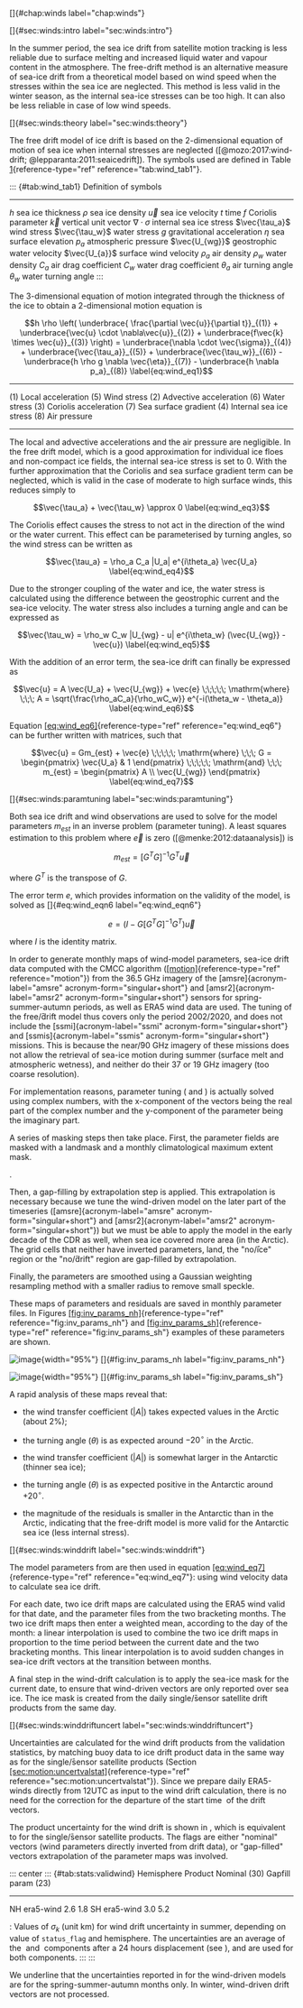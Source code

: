 []{#chap:winds label="chap:winds"}

[]{#sec:winds:intro label="sec:winds:intro"}

In the summer period, the sea ice drift from satellite motion tracking
is less reliable due to surface melting and increased liquid water and
vapour content in the atmosphere. The free-drift method is an
alternative measure of sea-ice drift from a theoretical model based on
wind speed when the stresses within the sea ice are neglected. This
method is less valid in the winter season, as the internal sea-ice
stresses can be too high. It can also be less reliable in case of low
wind speeds.

[]{#sec:winds:theory label="sec:winds:theory"}

The free drift model of ice drift is based on the 2-dimensional equation
of motion of sea ice when internal stresses are neglected
([@mozo:2017:wind-drift; @lepparanta:2011:seaicedrift]). The symbols
used are defined in Table [1](#tab:wind_tab1){reference-type="ref"
reference="tab:wind_tab1"}.

::: {#tab:wind_tab1}
  Definition of symbols   
  ----------------------- ----------------------------
  $h$                     sea ice thickness
  $\rho$                  sea ice density
  $\vec{u}$               sea ice velocity
  $t$                     time
  $f$                     Coriolis parameter
  $\vec{k}$               vertical unit vector
  $\nabla \cdot \sigma$   internal sea ice stress
  $\vec{\tau_a}$          wind stress
  $\vec{\tau_w}$          water stress
  $g$                     gravitational acceleration
  $\eta$                  sea surface elevation
  $p_a$                   atmospheric pressure
  $\vec{U_{wg}}$          geostrophic water velocity
  $\vec{U_{a}}$           surface wind velocity
  $\rho_a$                air density
  $\rho_w$                water density
  $C_a$                   air drag coefficient
  $C_w$                   water drag coefficient
  $\theta_a$              air turning angle
  $\theta_w$              water turning angle
:::

The 3-dimensional equation of motion integrated through the thickness of
the ice to obtain a 2-dimensional motion equation is

$$h \rho  \left( \underbrace{ \frac{\partial \vec{u}}{\partial t}}_{(1)} + \underbrace{\vec{u} \cdot \nabla\vec{u}}_{(2)} + \underbrace{f\vec{k} \times \vec{u}}_{(3)} \right) = \underbrace{\nabla \cdot \vec{\sigma}}_{(4)} + \underbrace{\vec{\tau_a}}_{(5)} + \underbrace{\vec{\tau_w}}_{(6)} - \underbrace{h \rho g \nabla \vec{\eta}}_{(7)} - \underbrace{h \nabla p_a}_{(8)}
  \label{eq:wind_eq1}$$

  ------- ------------------------- ------- ----------------------
  \(1\)   Local acceleration        \(5\)   Wind stress
  \(2\)   Advective acceleration    \(6\)   Water stress
  \(3\)   Coriolis acceleration     \(7\)   Sea surface gradient
  \(4\)   Internal sea ice stress   \(8\)   Air pressure
  ------- ------------------------- ------- ----------------------

The local and advective accelerations and the air pressure are
negligible. In the free drift model, which is a good approximation for
individual ice floes and non-compact ice fields, the internal sea-ice
stress is set to 0. With the further approximation that the Coriolis and
sea surface gradient term can be neglected, which is valid in the case
of moderate to high surface winds, this reduces simply to

$$\vec{\tau_a} + \vec{\tau_w} \approx  0
  \label{eq:wind_eq3}$$

The Coriolis effect causes the stress to not act in the direction of the
wind or the water current. This effect can be parameterised by turning
angles, so the wind stress can be written as

$$\vec{\tau_a} = \rho_a C_a |U_a| e^{i\theta_a} \vec{U_a}
  \label{eq:wind_eq4}$$

Due to the stronger coupling of the water and ice, the water stress is
calculated using the difference between the geostrophic current and the
sea-ice velocity. The water stress also includes a turning angle and can
be expressed as

$$\vec{\tau_w} = \rho_w C_w |U_{wg} - u| e^{i\theta_w} (\vec{U_{wg}} - \vec{u})
  \label{eq:wind_eq5}$$

With the addition of an error term, the sea-ice drift can finally be
expressed as

$$\vec{u} = A \vec{U_a} + \vec{U_{wg}} + \vec{e} \;\;\;\;\; \mathrm{where} \;\;\; A = \sqrt{\frac{\rho_aC_a}{\rho_wC_w}} e^{-i(\theta_w - \theta_a)}
  \label{eq:wind_eq6}$$

Equation [\[eq:wind_eq6\]](#eq:wind_eq6){reference-type="ref"
reference="eq:wind_eq6"} can be further written with matrices, such that

$$\vec{u} = Gm_{est} + \vec{e} \;\;\;\;\; \mathrm{where} \;\;\; G = \begin{pmatrix} \vec{U_a} & 1 \end{pmatrix} \;\;\;\;\; \mathrm{and} \;\;\; m_{est} = \begin{pmatrix} A \\ \vec{U_{wg}} \end{pmatrix}
  \label{eq:wind_eq7}$$

[]{#sec:winds:paramtuning label="sec:winds:paramtuning"}

Both sea ice drift and wind observations are used to solve for the model
parameters $m_{est}$ in an inverse problem (parameter tuning). A least
squares estimation to this problem where $\vec{e}$ is zero
([@menke:2012:dataanalysis]) is

$$%  m_{est} = [G^H G]^{-1} G^H \vec{u}
  m_{est} = [G^T G]^{-1} G^T \vec{u}
  \label{eq:wind_eq8}$$

where $G^T$ is the transpose of $G$.

The error term $e$, which provides information on the validity of the
model, is solved as []{#eq:wind_eqn6 label="eq:wind_eqn6"}

$$%  e = (I - G[G^H G]^{-1} G^H) \vec{u}
  e = (I - G[G^T G]^{-1} G^T) \vec{u}
  \label{eq:wind_eq9}$$

where $I$ is the identity matrix.

In order to generate monthly maps of wind-model parameters, sea-ice
drift data computed with the CMCC algorithm
([\[motion\]](#motion){reference-type="ref" reference="motion"}) from
the 36.5 GHz imagery of the [amsre]{acronym-label="amsre"
acronym-form="singular+short"} and [amsr2]{acronym-label="amsr2"
acronym-form="singular+short"} sensors for spring-summer-autumn periods,
as well as ERA5 wind data are used. The tuning of the free/̄drift model
thus covers only the period 2002/̄2020, and does not include the
[ssmi]{acronym-label="ssmi" acronym-form="singular+short"} and
[ssmis]{acronym-label="ssmis" acronym-form="singular+short"} missions.
This is because the near/̄90 GHz imagery of these missions does not allow
the retrieval of sea-ice motion during summer (surface melt and
atmospheric wetness), and neither do their 37 or 19 GHz imagery (too
coarse resolution).

For implementation reasons, parameter tuning ( and ) is actually solved
using complex numbers, with the x-component of the vectors being the
real part of the complex number and the y-component of the parameter
being the imaginary part.

A series of masking steps then take place. First, the parameter fields
are masked with a landmask and a monthly climatological maximum extent
mask.

.

Then, a gap-filling by extrapolation step is applied. This extrapolation
is necessary because we tune the wind-driven model on the later part of
the timeseries ([amsre]{acronym-label="amsre"
acronym-form="singular+short"} and [amsr2]{acronym-label="amsr2"
acronym-form="singular+short"}) but we must be able to apply the model
in the early decade of the CDR as well, when sea ice covered more area
(in the Arctic). The grid cells that neither have inverted parameters,
land, the \"no/̄ice\" region or the \"no/̄drift\" region are gap-filled by
extrapolation.

Finally, the parameters are smoothed using a Gaussian weighting
resampling method with a smaller radius to remove small speckle.

These maps of parameters and residuals are saved in monthly parameter
files. In Figures
[\[fig:inv_params_nh\]](#fig:inv_params_nh){reference-type="ref"
reference="fig:inv_params_nh"} and
[\[fig:inv_params_sh\]](#fig:inv_params_sh){reference-type="ref"
reference="fig:inv_params_sh"} examples of these parameters are shown.

![image](data/inv_params_nh_2013-2020_jul.jpg){width="95%"}
[]{#fig:inv_params_nh label="fig:inv_params_nh"}

![image](data/inv_params_sh_2012-2019_dec.jpg){width="95%"}
[]{#fig:inv_params_sh label="fig:inv_params_sh"}

A rapid analysis of these maps reveal that:

-   the wind transfer coefficient ($|A|$) takes expected values in the
    Arctic (about 2%);

-   the turning angle ($\theta$) is as expected around $-20^{\circ}$ in
    the Arctic.

-   the wind transfer coefficient ($|A|$) is somewhat larger in the
    Antarctic (thinner sea ice);

-   the turning angle ($\theta$) is as expected positive in the
    Antarctic around $+20^{\circ}$.

-   the magnitude of the residuals is smaller in the Antarctic than in
    the Arctic, indicating that the free-drift model is more valid for
    the Antarctic sea ice (less internal stress).

[]{#sec:winds:winddrift label="sec:winds:winddrift"}

The model parameters from are then used in equation
[\[eq:wind_eq7\]](#eq:wind_eq7){reference-type="ref"
reference="eq:wind_eq7"}: using wind velocity data to calculate sea ice
drift.

For each date, two ice drift maps are calculated using the ERA5 wind
valid for that date, and the parameter files from the two bracketing
months. The two ice drift maps then enter a weighted mean, according to
the day of the month: a linear interpolation is used to combine the two
ice drift maps in proportion to the time period between the current date
and the two bracketing months. This linear interpolation is to avoid
sudden changes in sea-ice drift vectors at the transition between
months.

A final step in the wind-drift calculation is to apply the sea-ice mask
for the current date, to ensure that wind-driven vectors are only
reported over sea ice. The ice mask is created from the daily
single/̄sensor satellite drift products from the same day.

[]{#sec:winds:winddriftuncert label="sec:winds:winddriftuncert"}

Uncertainties are calculated for the wind drift products from the
validation statistics, by matching buoy data to ice drift product data
in the same way as for the single/̄sensor satellite products (Section
[\[sec:motion:uncertvalstat\]](#sec:motion:uncertvalstat){reference-type="ref"
reference="sec:motion:uncertvalstat"}). Since we prepare daily
ERA5-winds directly from 12UTC as input to the wind drift calculation,
there is no need for the correction for the departure of the start time
 of the drift vectors.

The product uncertainty for the wind drift is shown in , which is
equivalent to for the single/̄sensor satellite products. The flags are
either \"nominal\" vectors (wind parameters directly inverted from drift
data), or \"gap-filled\" vectors extrapolation of the parameter maps was
involved.

::: center
::: {#tab:stats:validwind}
  Hemisphere   Product      Nominal (30)   Gapfill param (23)
  ------------ ----------- -------------- --------------------
  NH           era5-wind        2.6               1.8
  SH           era5-wind        3.0               5.2

  : Values of $\sigma_k$ (unit km) for wind drift uncertainty in summer,
  depending on value of `status_flag` and hemisphere. The uncertainties
  are an average of the  and  components after a 24 hours displacement
  (see ), and are used for both components.
:::
:::

We underline that the uncertainties reported in for the wind-driven
models are for the spring-summer-autumn months only. In winter,
wind-driven drift vectors are not processed.
